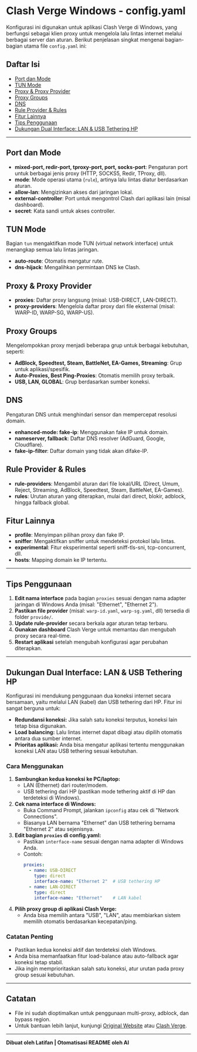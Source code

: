 # Clash Verge Windows - config.yaml

Konfigurasi ini digunakan untuk aplikasi Clash Verge di Windows, yang berfungsi sebagai klien proxy untuk mengelola lalu lintas internet melalui berbagai server dan aturan. Berikut penjelasan singkat mengenai bagian-bagian utama file `config.yaml` ini:

## Daftar Isi
- [Port dan Mode](#port-dan-mode)
- [TUN Mode](#tun-mode)
- [Proxy & Proxy Provider](#proxy--proxy-provider)
- [Proxy Groups](#proxy-groups)
- [DNS](#dns)
- [Rule Provider & Rules](#rule-provider--rules)
- [Fitur Lainnya](#fitur-lainnya)
- [Tips Penggunaan](#tips-penggunaan)
- [Dukungan Dual Interface: LAN & USB Tethering HP](#dukungan-dual-interface-lan--usb-tethering-hp)

---

## Port dan Mode
- **mixed-port, redir-port, tproxy-port, port, socks-port**: Pengaturan port untuk berbagai jenis proxy (HTTP, SOCKS5, Redir, TProxy, dll).
- **mode**: Mode operasi utama (`rule`), artinya lalu lintas diatur berdasarkan aturan.
- **allow-lan**: Mengizinkan akses dari jaringan lokal.
- **external-controller**: Port untuk mengontrol Clash dari aplikasi lain (misal dashboard).
- **secret**: Kata sandi untuk akses controller.

## TUN Mode
Bagian `tun` mengaktifkan mode TUN (virtual network interface) untuk menangkap semua lalu lintas jaringan.
- **auto-route**: Otomatis mengatur rute.
- **dns-hijack**: Mengalihkan permintaan DNS ke Clash.

## Proxy & Proxy Provider
- **proxies**: Daftar proxy langsung (misal: USB-DIRECT, LAN-DIRECT).
- **proxy-providers**: Mengelola daftar proxy dari file eksternal (misal: WARP-ID, WARP-SG, WARP-US).

## Proxy Groups
Mengelompokkan proxy menjadi beberapa grup untuk berbagai kebutuhan, seperti:
- **AdBlock, Speedtest, Steam, BattleNet, EA-Games, Streaming**: Grup untuk aplikasi/spesifik.
- **Auto-Proxies, Best Ping-Proxies**: Otomatis memilih proxy terbaik.
- **USB, LAN, GLOBAL**: Grup berdasarkan sumber koneksi.

## DNS
Pengaturan DNS untuk menghindari sensor dan mempercepat resolusi domain.
- **enhanced-mode: fake-ip**: Menggunakan fake IP untuk domain.
- **nameserver, fallback**: Daftar DNS resolver (AdGuard, Google, Cloudflare).
- **fake-ip-filter**: Daftar domain yang tidak akan difake-IP.

## Rule Provider & Rules
- **rule-providers**: Mengambil aturan dari file lokal/URL (Direct, Umum, Reject, Streaming, AdBlock, Speedtest, Steam, BattleNet, EA-Games).
- **rules**: Urutan aturan yang diterapkan, mulai dari direct, blokir, adblock, hingga fallback global.

## Fitur Lainnya
- **profile**: Menyimpan pilihan proxy dan fake IP.
- **sniffer**: Mengaktifkan sniffer untuk mendeteksi protokol lalu lintas.
- **experimental**: Fitur eksperimental seperti sniff-tls-sni, tcp-concurrent, dll.
- **hosts**: Mapping domain ke IP tertentu.

---

## Tips Penggunaan
1. **Edit nama interface** pada bagian `proxies` sesuai dengan nama adapter jaringan di Windows Anda (misal: "Ethernet", "Ethernet 2").
2. **Pastikan file provider** (misal: `warp-id.yaml`, `warp-sg.yaml`, dll) tersedia di folder `provide/`.
3. **Update rule-provider** secara berkala agar aturan tetap terbaru.
4. **Gunakan dashboard** Clash Verge untuk memantau dan mengubah proxy secara real-time.
5. **Restart aplikasi** setelah mengubah konfigurasi agar perubahan diterapkan.

---

## Dukungan Dual Interface: LAN & USB Tethering HP

Konfigurasi ini mendukung penggunaan dua koneksi internet secara bersamaan, yaitu melalui LAN (kabel) dan USB tethering dari HP. Fitur ini sangat berguna untuk:
- **Redundansi koneksi:** Jika salah satu koneksi terputus, koneksi lain tetap bisa digunakan.
- **Load balancing:** Lalu lintas internet dapat dibagi atau dipilih otomatis antara dua sumber internet.
- **Prioritas aplikasi:** Anda bisa mengatur aplikasi tertentu menggunakan koneksi LAN atau USB tethering sesuai kebutuhan.

### Cara Menggunakan
1. **Sambungkan kedua koneksi ke PC/laptop:**
   - LAN (Ethernet) dari router/modem.
   - USB tethering dari HP (pastikan mode tethering aktif di HP dan terdeteksi di Windows).
2. **Cek nama interface di Windows:**
   - Buka Command Prompt, jalankan `ipconfig` atau cek di "Network Connections".
   - Biasanya LAN bernama "Ethernet" dan USB tethering bernama "Ethernet 2" atau sejenisnya.
3. **Edit bagian `proxies` di config.yaml:**
   - Pastikan `interface-name` sesuai dengan nama adapter di Windows Anda.
   - Contoh:
     ```yaml
     proxies:
       - name: USB-DIRECT
         type: direct
         interface-name: "Ethernet 2"  # USB tethering HP
       - name: LAN-DIRECT
         type: direct
         interface-name: "Ethernet"    # LAN kabel
     ```
4. **Pilih proxy group di aplikasi Clash Verge:**
   - Anda bisa memilih antara "USB", "LAN", atau membiarkan sistem memilih otomatis berdasarkan kecepatan/ping.

### Catatan Penting
- Pastikan kedua koneksi aktif dan terdeteksi oleh Windows.
- Anda bisa memanfaatkan fitur load-balance atau auto-fallback agar koneksi tetap stabil.
- Jika ingin memprioritaskan salah satu koneksi, atur urutan pada proxy group sesuai kebutuhan.

---

## Catatan
- File ini sudah dioptimalkan untuk penggunaan multi-proxy, adblock, dan bypass region.
- Untuk bantuan lebih lanjut, kunjungi [Original Website](https://clash-verge.org/) atau [Clash Verge](https://github.com/clash-verge-rev/clash-verge-rev).

---

**Dibuat oleh Latifan | Otomatisasi README oleh AI**